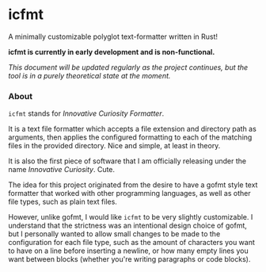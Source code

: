 # icfmt

A minimally customizable polyglot text-formatter written in Rust!

**icfmt is currently in early development and is non-functional.**

*This document will be updated regularly as the project continues, but the tool is in a purely theoretical state at the moment.*

### About

`icfmt` stands for *Innovative Curiosity Formatter*.

It is a text file formatter which accepts a file extension and directory path as arguments, then applies the configured formatting to each of the matching files in the provided directory. Nice and simple, at least in theory. 

It is also the first piece of software that I am officially releasing under the name *Innovative Curiosity*. Cute.

The idea for this project originated from the desire to have a gofmt style text formatter that worked with other programming languages, as well as other file types, such as plain text files. 

However, unlike gofmt, I would like `icfmt` to be very slightly customizable. I understand that the strictness was an intentional design choice of gofmt, but I personally wanted to allow small changes to be made to the configuration for each file type, such as the amount of characters you want to have on a line before inserting a newline, or how many empty lines you want between blocks (whether you're writing paragraphs or code blocks).
